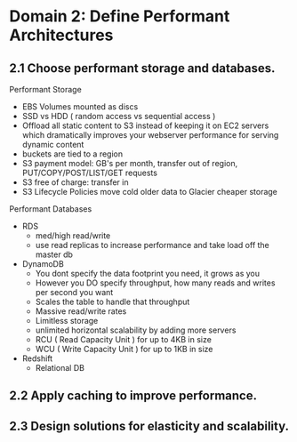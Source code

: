 # Domain 2: Define Performant Architectures

## 2.1 Choose performant storage and databases.

Performant Storage
- EBS Volumes mounted as discs 
- SSD vs HDD ( random access vs sequential access )
- Offload all static content to S3 instead of keeping it on EC2 servers which dramatically improves your webserver performance for serving dynamic content
- buckets are tied to a region
- S3 payment model: GB's per month, transfer out of region, PUT/COPY/POST/LIST/GET requests
- S3 free of charge: transfer in
- S3 Lifecycle Policies move cold older data to Glacier cheaper storage

Performant Databases
- RDS
  - med/high read/write
  - use read replicas to increase performance and take load off the master db
- DynamoDB
  - You dont specify the data footprint you need, it grows as you
  - However you DO specify throughput, how many reads and writes per second you want
  - Scales the table to handle that throughput
  - Massive read/write rates
  - Limitless storage
  - unlimited horizontal scalability by adding more servers
  - RCU ( Read Capacity Unit ) for up to 4KB in size
  - WCU ( Write Capacity Unit ) for up to 1KB in size
- Redshift
  - Relational DB

## 2.2 Apply caching to improve performance.

## 2.3 Design solutions for elasticity and scalability.
